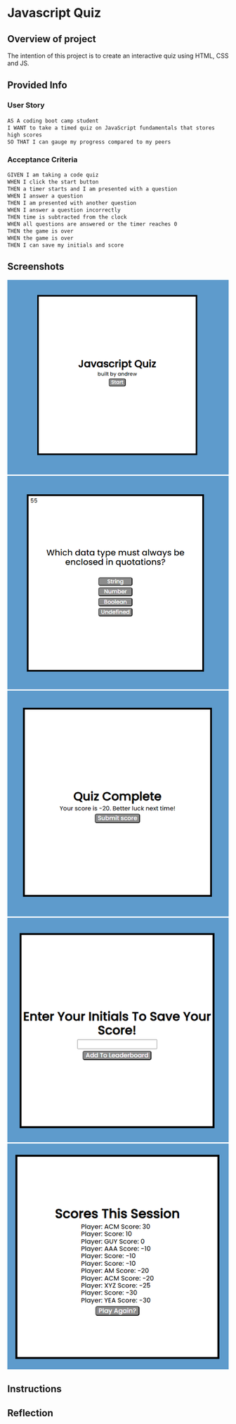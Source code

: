 # Javascript Quiz

## Overview of project
The intention of this project is to create an interactive quiz using HTML, CSS and JS.

## Provided Info
### User Story
```
AS A coding boot camp student
I WANT to take a timed quiz on JavaScript fundamentals that stores high scores
SO THAT I can gauge my progress compared to my peers
```
### Acceptance Criteria
```
GIVEN I am taking a code quiz
WHEN I click the start button
THEN a timer starts and I am presented with a question
WHEN I answer a question
THEN I am presented with another question
WHEN I answer a question incorrectly
THEN time is subtracted from the clock
WHEN all questions are answered or the timer reaches 0
THEN the game is over
WHEN the game is over
THEN I can save my initials and score
```

## Screenshots
![Starting Screenshot](assets/resources/JS-Quiz-SS-1.png)
![Question Example Screenshot](assets/resources/JS-Quiz-SS-2.png)
![Quiz Complete Screenshot](assets/resources/JS-Quiz-SS-3.png)
![Save Your Score Screenshot](assets/resources/JS-Quiz-SS-4.png)
![Leaderboard Screenshot](assets/resources/JS-Quiz-SS-5.png)
## Instructions

## Reflection